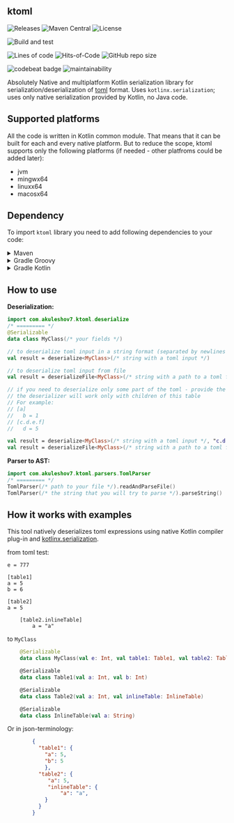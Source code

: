 ## ktoml 

![Releases](https://img.shields.io/github/v/release/akuleshov7/ktoml)
![Maven Central](https://img.shields.io/maven-central/v/com.akuleshov7/ktoml-core)
![License](https://img.shields.io/github/license/akuleshov7/ktoml)

![Build and test](https://github.com/akuleshov7/ktoml/actions/workflows/build_and_test.yml/badge.svg?branch=main)

![Lines of code](https://img.shields.io/tokei/lines/github/akuleshov7/ktoml)
![Hits-of-Code](https://hitsofcode.com/github/akuleshov7/ktoml?branch=main)
![GitHub repo size](https://img.shields.io/github/repo-size/akuleshov7/ktoml)

![codebeat badge](https://codebeat.co/badges/0518ea49-71ed-4bfd-8dd3-62da7034eebd)
![maintainability](https://api.codeclimate.com/v1/badges/c75d2d6b0d44cea7aefe/maintainability)

Absolutely Native and multiplatform Kotlin serialization library for serialization/deserialization of [toml](https://toml.io/en/) format. Uses `kotlinx.serialization`; uses only native serialization provided by Kotlin, no Java code.

## Supported platforms

All the code is written in Kotlin common module. That means that it can be built for each and every native platform. But to reduce the scope, ktoml supports only the following platforms (if needed - other platfroms could be added later):
 - jvm
 - mingwx64
 - linuxx64
 - macosx64


## Dependency
To import `ktoml` library you need to add following dependencies to your code: 

<details>
<summary>Maven</summary>


```pom
<dependency>
  <groupId>com.akuleshov7</groupId>
  <artifactId>ktoml-core</artifactId>
  <version>0.2.2</version>
</dependency>
```
</details>

<details>
<summary>Gradle Groovy</summary>

```groovy
implementation 'com.akuleshov7:ktoml-core:0.2.2'
```
</details>

<details>
<summary>Gradle Kotlin</summary>

```kotlin
implementation("com.akuleshov7:ktoml-core:0.2.2")
```
</details>

## How to use

**Deserialization:**
```kotlin
import com.akuleshov7.ktoml.deserialize
/* ========= */
@Serializable
data class MyClass(/* your fields */)

// to deserialize toml input in a string format (separated by newlines '\n')
val result = deserialize<MyClass>(/* string with a toml input */)

// to deserialize toml input from file
val result = deserializeFile<MyClass>(/* string with a path to a toml file */)

// if you need to deserialize only some part of the toml - provide the full name of the toml table 
// the deserializer will work only with children of this table
// For example: 
// [a]
//   b = 1
// [c.d.e.f]
//   d = 5

val result = deserialize<MyClass>(/* string with a toml input */, "c.d.e.f")
val result = deserializeFile<MyClass>(/* string with a path to a toml file */, "c.d.e.f")

```

**Parser to AST:**
```kotlin
import com.akuleshov7.ktoml.parsers.TomlParser
/* ========= */
TomlParser(/* path to your file */).readAndParseFile()
TomlParser(/* the string that you will try to parse */).parseString()
```

## How it works with examples

This tool natively deserializes toml expressions using native Kotlin compiler plug-in and [kotlinx.serialization](https://github.com/Kotlin/kotlinx.serialization/blob/master/docs/serialization-guide.md).

from toml test:
```text
e = 777

[table1]
a = 5
b = 6

[table2]
a = 5

    [table2.inlineTable]
        a = "a"
```

to `MyClass`
```kotlin
    @Serializable
    data class MyClass(val e: Int, val table1: Table1, val table2: Table2)

    @Serializable
    data class Table1(val a: Int, val b: Int)

    @Serializable
    data class Table2(val a: Int, val inlineTable: InlineTable)

    @Serializable
    data class InlineTable(val a: String)
```

Or in json-terminology:
```json
        {
          "table1": {
            "a": 5,
            "b": 5
            },
          "table2": {
             "a": 5,
             "inlineTable": {
                 "a": "a",
            }
          }
        }
``` 
